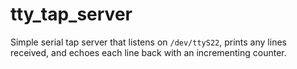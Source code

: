 # tty_tap_server

Simple serial tap server that listens on `/dev/ttyS22`, prints any lines
received, and echoes each line back with an incrementing counter.

